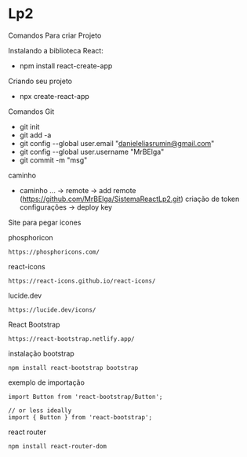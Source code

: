 # Lp2
Comandos Para criar Projeto

Instalando a biblioteca React:
- npm install react-create-app 

Criando seu projeto 
- npx create-react-app <Nome>

Comandos Git 
- git init
- git add -a
- git config --global user.email "danieleliasrumin@gmail.com"
- git config --global user.username "MrBElga"
- git commit -m "msg"
  
caminho
- caminho ... -> remote -> add remote (https://github.com/MrBElga/SistemaReactLp2.git)
criação de token 
 configurações -> deploy key



Site para pegar icones

phosphoricon

    https://phosphoricons.com/
react-icons

    https://react-icons.github.io/react-icons/
lucide.dev

    https://lucide.dev/icons/

React Bootstrap

    https://react-bootstrap.netlify.app/

instalação bootstrap

    npm install react-bootstrap bootstrap

exemplo de importação

    import Button from 'react-bootstrap/Button';
    
    // or less ideally
    import { Button } from 'react-bootstrap';

react router 

    npm install react-router-dom
